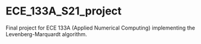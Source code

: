 # ECE_133A_S21_project
Final project for ECE 133A (Applied Numerical Computing) implementing the Levenberg-Marquardt algorithm.
